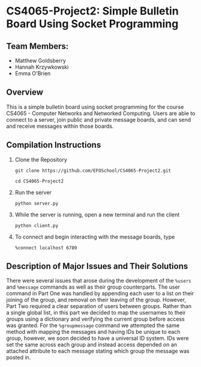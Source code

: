 # CS4065-Project2: Simple Bulletin Board Using Socket Programming

## Team Members:
* Matthew Goldsberry
* Hannah Krzywkowski
* Emma O'Brien

## Overview
This is a simple bulletin board using socket programming for the course CS4065 - Computer Networks and Networked Computing. Users are able to connect to a server, join public and private message boards, and can send and receive messages within those boards. 

## Compilation Instructions
1. Clone the Repository
   
   `git clone https://github.com/EFOSchool/CS4065-Project2.git`
   
    `cd CS4065-Project2`
2. Run the server
   
   `python server.py`
3. While the server is running, open a new terminal and run the client
   
   `python client.py`

4. To connect and begin interacting with the message boards, type

   `%connect localhost 6789`

## Description of Major Issues and Their Solutions

There were several issues that arose during the development of the `%users` and `%message` commands as well as their group counterparts. The user command in Part One was handled by appending each user to a list on their joining of the group, and removal on their leaving of the group. However, Part Two required a clear separation of users between groups. Rather than a single global list, in this part we decided to map the usernames to their groups using a dictionary and verifying the current group before access was granted. For the `%groupmessage` command we attempted the same method with mapping the messages and having IDs be unique to each group, however, we soon decided to have a universal ID system. IDs were set the same across each group and instead access depended on an attached attribute to each message stating which group the message was posted in. 

